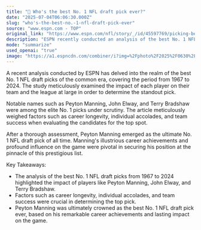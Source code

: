 ```yaml
---
title: "🏈 Who's the best No. 1 NFL draft pick ever?"
date: "2025-07-04T06:06:30.000Z"
slug: "who's-the-best-no.-1-nfl-draft-pick-ever"
source: "www.espn.com - TOP"
original_link: "https://www.espn.com/nfl/story/_/id/45597769/picking-best-nfl-draft-picks-ever-every-slot-common-era-1967-2024"
description: "ESPN recently conducted an analysis of the best No. 1 NFL draft picks from 1967 to 2024, focusing on players like Peyton Manning, John Elway, and Terry Bradshaw. The study evaluated factors such as career longevity, individual accolades, and team success to determine the standout pick. Ultimately, Peyton Manning was deemed the ultimate No. 1 NFL draft pick of all time due to his impressive career achievements and significant influence on the game."
mode: "summarize"
used_openai: "true"
image: "https://a1.espncdn.com/combiner/i?img=%2Fphoto%2F2025%2F0630%2Fultimate_nfl_1296x729.png"
---
```


A recent analysis conducted by ESPN has delved into the realm of the best No. 1 NFL draft picks of the common era, covering the period from 1967 to 2024. The study meticulously examined the impact of each player on their team and the league at large in order to determine the standout pick.

Notable names such as Peyton Manning, John Elway, and Terry Bradshaw were among the elite No. 1 picks under scrutiny. The article meticulously weighed factors such as career longevity, individual accolades, and team success when evaluating the candidates for the top spot.

After a thorough assessment, Peyton Manning emerged as the ultimate No. 1 NFL draft pick of all time. Manning's illustrious career achievements and profound influence on the game were pivotal in securing his position at the pinnacle of this prestigious list.

Key Takeaways:
- The analysis of the best No. 1 NFL draft picks from 1967 to 2024 highlighted the impact of players like Peyton Manning, John Elway, and Terry Bradshaw.
- Factors such as career longevity, individual accolades, and team success were crucial in determining the top pick.
- Peyton Manning was ultimately crowned as the best No. 1 NFL draft pick ever, based on his remarkable career achievements and lasting impact on the game.